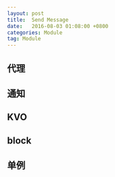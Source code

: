 ```yaml
---
layout: post
title:  Send Message
date:   2016-08-03 01:08:00 +0800
categories: Module
tag: Module
---
```

## 代理

## 通知

## KVO  

## block  

## 单例  
